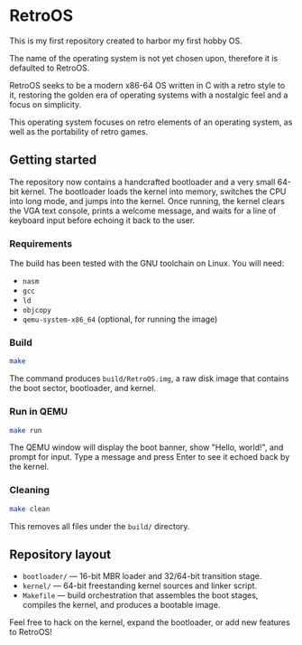 # RetroOS

This is my first repository created to harbor my first hobby OS.

The name of the operating system is not yet chosen upon, therefore it is defaulted to RetroOS.

RetroOS seeks to be a modern x86-64 OS written in C with a retro style to it, restoring the golden era of operating systems
with a nostalgic feel and a focus on simplicity.

This operating system focuses on retro elements of an operating system, as well as the portability of retro games.

## Getting started

The repository now contains a handcrafted bootloader and a very small 64-bit kernel. The bootloader loads the kernel into
memory, switches the CPU into long mode, and jumps into the kernel. Once running, the kernel clears the VGA text console,
prints a welcome message, and waits for a line of keyboard input before echoing it back to the user.

### Requirements

The build has been tested with the GNU toolchain on Linux. You will need:

- `nasm`
- `gcc`
- `ld`
- `objcopy`
- `qemu-system-x86_64` (optional, for running the image)

### Build

```sh
make
```

The command produces `build/RetroOS.img`, a raw disk image that contains the boot sector, bootloader, and kernel.

### Run in QEMU

```sh
make run
```

The QEMU window will display the boot banner, show "Hello, world!", and prompt for input. Type a message and press Enter to
see it echoed back by the kernel.

### Cleaning

```sh
make clean
```

This removes all files under the `build/` directory.

## Repository layout

- `bootloader/` — 16-bit MBR loader and 32/64-bit transition stage.
- `kernel/` — 64-bit freestanding kernel sources and linker script.
- `Makefile` — build orchestration that assembles the boot stages, compiles the kernel, and produces a bootable image.

Feel free to hack on the kernel, expand the bootloader, or add new features to RetroOS!
